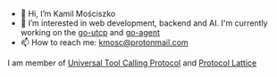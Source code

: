 - 👋 Hi, I’m Kamil Mościszko
- 👀 I’m interested in web development, backend and AI. I'm currently working on the [go-utcp](https://github.com/universal-tool-calling-protocol/go-utcp) and [go-agent](https://github.com/Raezil/lattice-agent)
- 📫 How to reach me: kmosc@protonmail.com

I am member of [Universal Tool Calling Protocol](https://github.com/universal-tool-calling-protocol) and [Protocol Lattice](https://github.com/Protocol-Lattice)

<!---
Raezil/Raezil is a ✨ special ✨ repository because its `README.md` (this file) appears on your GitHub profile.
You can click the Preview link to take a look at your changes.
--->
